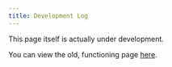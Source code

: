 ```yaml
---
title: Development Log
---
```


This page itself is actually under development.

You can view the old, functioning page [here](https://hut.pm/psylink.html).
